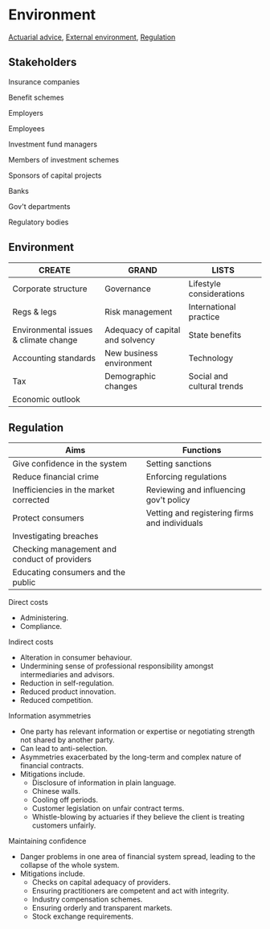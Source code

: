 # Environment

[Actuarial advice](01-actuarial-advice.md),
[External environment](02-external-environment.md),
[Regulation](03-regulation.md)

## Stakeholders

Insurance companies

Benefit schemes

Employers

Employees

Investment fund managers

Members of investment schemes

Sponsors of capital projects

Banks

Gov't departments

Regulatory bodies

## Environment

CREATE | GRAND | LISTS
--- | --- | ---
Corporate structure | Governance | Lifestyle considerations
Regs & legs | Risk management | International practice
Environmental issues & climate change | Adequacy of capital and solvency | State benefits
Accounting standards | New business environment | Technology
Tax | Demographic changes | Social and cultural trends
Economic outlook | |

## Regulation

Aims | Functions
--- | ---
Give confidence in the system | Setting sanctions
Reduce financial crime | Enforcing regulations
Inefficiencies in the market corrected | Reviewing and influencing gov't policy
Protect consumers | Vetting and registering firms and individuals
 | Investigating breaches
 | Checking management and conduct of providers
 | Educating consumers and the public

Direct costs

- Administering.
- Compliance.

Indirect costs

- Alteration in consumer behaviour.
- Undermining sense of professional responsibility amongst intermediaries and advisors.
- Reduction in self-regulation.
- Reduced product innovation.
- Reduced competition.

Information asymmetries

- One party has relevant information or expertise or negotiating strength not shared by another party.
- Can lead to anti-selection.
- Asymmetries exacerbated by the long-term and complex nature of financial contracts.
- Mitigations include.
    - Disclosure of information in plain language.
    - Chinese walls.
    - Cooling off periods.
    - Customer legislation on unfair contract terms.
    - Whistle-blowing by actuaries if they believe the client is treating customers unfairly.

Maintaining confidence

- Danger problems in one area of financial system spread, leading to the collapse of the whole system.
- Mitigations include.
    - Checks on capital adequacy of providers.
    - Ensuring practitioners are competent and act with integrity.
    - Industry compensation schemes.
    - Ensuring orderly and transparent markets.
    - Stock exchange requirements.
